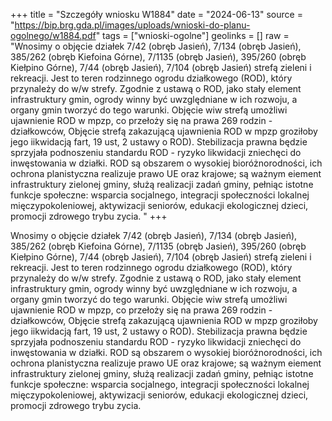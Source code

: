 +++
title = "Szczegóły wniosku W1884"
date = "2024-06-13"
source = "https://bip.brg.gda.pl/images/uploads/wnioski-do-planu-ogolnego/w1884.pdf"
tags = ["wnioski-ogolne"]
geolinks = []
raw = "Wnosimy o objęcie działek 7/42 (obręb Jasień), 7/134 (obręb Jasień), 385/262 (obręb Kiefoina Górne), 7/1135 (obręb Jasień), 395/260 (obręb Kiełpino Górne), 7/44 (obręb Jasień), 7/104 (obręb Jasień) strefą zieleni i rekreacji. Jest to teren rodzinnego ogrodu działkowego (ROD), który przynależy do w/w strefy. Zgodnie z ustawą o ROD, jako stały element infrastruktury gmin, ogrody winny być uwzględniane w ich rozwoju, a organy gmin tworzyć do tego warunki. Objęcie wiw strefą umożliwi ujawnienie ROD w mpzp, co przełoży się na prawa 269 rodzin - działkowców, Objęcie strefą zakazującą ujawnienia ROD w mpzp groziłoby jego iikwidacją fart, 19 ust, 2 ustawy o ROD). Stebilizacja prawna będzie sprzyjała podnoszeniu standardu ROD - ryzyko likwidacji zniechęci do inwęstowania w działki. ROD są obszarem o wysokiej bioróżnorodności, ich ochrona planistyczna realizuje prawo UE oraz krajowe; są ważnym eiement infrastruktury zielonej gminy, służą realizacji zadań gminy, pełniąc istotne funkcje społeczne: wsparcia socjalnego, integracji społeczności lokalnej  mięczypokoleniowej, aktywizacji seniorów, edukacji ekologicznej dzieci, promocji zdrowego trybu zycia. "
+++

Wnosimy o objęcie działek 7/42 (obręb Jasień), 7/134 (obręb Jasień), 385/262 (obręb Kiefoina Górne),
7/1135 (obręb Jasień), 395/260 (obręb Kiełpino Górne), 7/44 (obręb Jasień), 7/104 (obręb Jasień) strefą zieleni i
rekreacji. Jest to teren rodzinnego ogrodu działkowego (ROD), który przynależy do w/w strefy. Zgodnie z ustawą o
ROD, jako stały element infrastruktury gmin, ogrody winny być uwzględniane w ich rozwoju, a organy gmin
tworzyć do tego warunki. Objęcie wiw strefą umożliwi ujawnienie ROD w mpzp, co przełoży się na prawa 269
rodzin - działkowców, Objęcie strefą zakazującą ujawnienia ROD w mpzp groziłoby jego iikwidacją fart, 19 ust, 2
ustawy o ROD). Stebilizacja prawna będzie sprzyjała podnoszeniu standardu ROD - ryzyko likwidacji zniechęci do
inwęstowania w działki. ROD są obszarem o wysokiej bioróżnorodności, ich ochrona planistyczna realizuje prawo
UE oraz krajowe; są ważnym eiement infrastruktury zielonej gminy, służą realizacji zadań gminy, pełniąc istotne
funkcje społeczne: wsparcia socjalnego, integracji społeczności lokalnej  mięczypokoleniowej, aktywizacji
seniorów, edukacji ekologicznej dzieci, promocji zdrowego trybu zycia.



